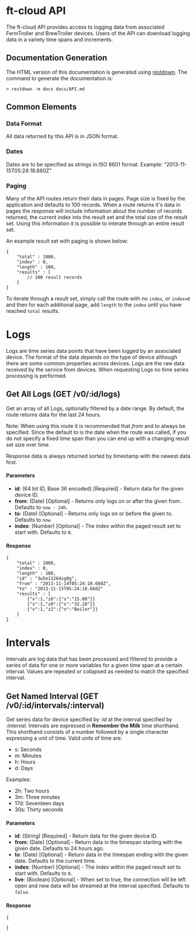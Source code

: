 # ft-cloud API

The ft-cloud API provides access to logging data from associated FermTroller and BrewTroller devices. Users of the API can download logging data in a variety time spans and increments.

## Documentation Generation

The HTML version of this documentation is generated using [restdown](https://github.com/trentm/restdown). The command to generate the documentation is:

	> restdown -m docs docs/API.md
	
## Common Elements

### Data Format

All data returned by this API is in JSON format.

### Dates

Dates are to be specified as strings in ISO 8601 format. Example: "2013-11-15T05:24:18.660Z"

### Paging

Many of the API routes return their data in pages. Page size is fixed by the application and defaults to 100 records. When a route returns it's data in pages the response will include information about the number of records returned, the current index into the result set and the total size of the result set. Using this information it is possible to interate through an entire result set.

An example result set with paging is shown below:

    {
        "total" : 1000,
        "index" : 0,
        "length" : 100,
        "results" : [
            // 100 result records
        ]
    }

To iterate through a result set, simply call the route with no `index`, or `index=0` and then for each additional page, add `length` to the `index` until you have reached `total` results.

# Logs

Logs are time series data points that have been logged by an associated device. The format of the data depends on the type of device although there are some common properties across devices. Logs are the raw data received by the service from devices. When requesting Logs no time series processing is performed.

## Get All Logs (GET /v0/:id/logs)

Get an array of all Logs, optionally filtered by a date range. By default, the route returns data for the last 24 hours.

Note: When using this route it is recommended that *from* and *to* always be specified. Since the default *to* is the date when the route was called, if you do not specify a fixed time span than you can end up with a changing result set size over time.

Response data is always returned sorted by timestamp with the newest data first.

#### Parameters

* **id**: (64 bit ID, Base 36 encoded) [Required] - Return data for the given device ID.
* **from**: (Date) [Optional] - Returns only logs on or after the given from. Defaults to `now - 24h`.
* **to**: (Date) [Optional] - Returns only logs on or before the given to. Defaults to `now`.
* **index**: (Number) [Optional] - The index within the paged result set to start with. Defaults to `0`.

#### Response

    {
        "total" : 1000,
        "index" : 0,
        "length" : 100,
        "id" : "3w5e11264sg0g",
        "from" : "2013-11-14T05:24:18.660Z",
        "to" : "2013-11-15T05:24:18.660Z"
        "results" : [
            {"v":1,"z6":{"s":"15.08"}}
            {"v":1,"z0":{"s":"32.28"}}
            {"v":1,"z2":{"n":"Boiler"}}
        ]
    }

# Intervals

Intervals are log data that has been processed and filtered to provide a series of data for one or more variables for a given time span at a certain interval. Values are repeated or collapsed as needed to match the specified interval.

## Get Named Interval (GET /v0/:id/intervals/:interval)

Get series data for device specified by *:id* at the interval specified by *:interval*. Intervals are expressed in **Remember the Milk** time shorthand. This shorthand consists of a number followed by a single character expressing a unit of time. Valid units of time are:

* s: Seconds
* m: Minutes
* h: Hours
* d: Days

Examples:

* 2h: Two hours
* 3m: Three minutes
* 17d: Seventeen days
* 30s: Thirty seconds

#### Parameters

* **id**: (String) [Required] - Return data for the given device ID.
* **from**: (Date) [Optional] - Return data in the timespan starting with the given date. Defaults to 24 hours ago.
* **to**: (Date) [Optional] - Return data in the timespan ending with the given date. Defaults to the current time.
* **index**: (Number) [Optional] - The index within the paged result set to start with. Defaults to `0`.
* **live**: (Boolean) [Optional] - When set to true, the connection will be left open and new data will be streamed at the interval specified. Defaults to `false`.

#### Response

    {
    
    }

